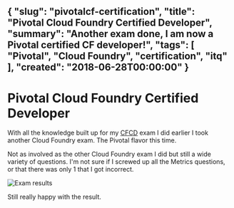 {
  "slug": "pivotalcf-certification",
  "title": "Pivotal Cloud Foundry Certified Developer",
  "summary": "Another exam done, I am now a Pivotal certified CF developer!",
  "tags": [
    "Pivotal",
    "Cloud Foundry",
    "certification",
    "itq"
  ],
  "created": "2018-06-28T00:00:00"
}
---
# Pivotal Cloud Foundry Certified Developer

With all the knowledge built up for my [CFCD](/blog/cfcd-certification) exam I did earlier I took another Cloud Foundry exam. The Pivotal flavor this time.

Not as involved as the other Cloud Foundry exam I did but still a wide variety of questions. I'm not sure if I screwed up all the Metrics questions, or that there was only 1 that I got incorrect.

![Exam results](/content/pivotalcf-certification/pivotalcfresult.png)

Still really happy with the result.